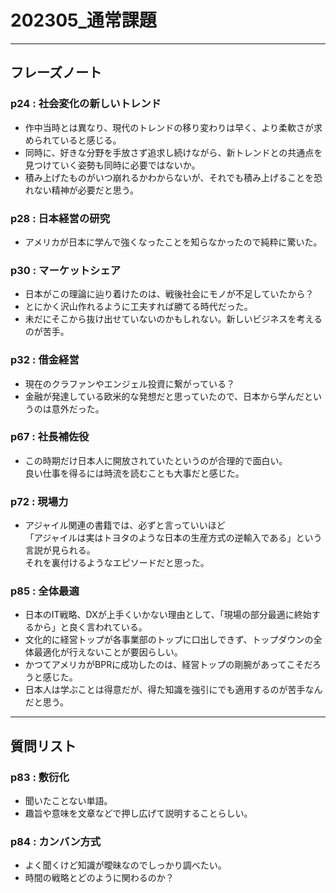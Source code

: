 # 202305_通常課題

---

## フレーズノート

### p24 : 社会変化の新しいトレンド

- 作中当時とは異なり、現代のトレンドの移り変わりは早く、より柔軟さが求められていると感じる。
- 同時に、好きな分野を手放さず追求し続けながら、新トレンドとの共通点を見つけていく姿勢も同時に必要ではないか。
- 積み上げたものがいつ崩れるかわからないが、それでも積み上げることを恐れない精神が必要だと思う。

### p28 : 日本経営の研究

- アメリカが日本に学んで強くなったことを知らなかったので純粋に驚いた。

### p30 : マーケットシェア

- 日本がこの理論に辿り着けたのは、戦後社会にモノが不足していたから？
- とにかく沢山作れるように工夫すれば勝てる時代だった。
- 未だにそこから抜け出せていないのかもしれない。新しいビジネスを考えるのが苦手。

### p32 : 借金経営

- 現在のクラファンやエンジェル投資に繋がっている？
- 金融が発達している欧米的な発想だと思っていたので、日本から学んだというのは意外だった。

### p67 : 社長補佐役

- この時期だけ日本人に開放されていたというのが合理的で面白い。  
良い仕事を得るには時流を読むことも大事だと感じた。

### p72 : 現場力

- アジャイル関連の書籍では、必ずと言っていいほど  
「アジャイルは実はトヨタのような日本の生産方式の逆輸入である」という言説が見られる。  
それを裏付けるようなエピソードだと思った。

### p85 : 全体最適

- 日本のIT戦略、DXが上手くいかない理由として、「現場の部分最適に終始するから」と良く言われている。
- 文化的に経営トップが各事業部のトップに口出しできず、トップダウンの全体最適化が行えないことが要因らしい。
- かつてアメリカがBPRに成功したのは、経営トップの剛腕があってこそだろうと感じた。
- 日本人は学ぶことは得意だが、得た知識を強引にでも適用するのが苦手なんだと思う。

---

## 質問リスト

### p83 : 敷衍化

- 聞いたことない単語。
- 趣旨や意味を文章などで押し広げて説明することらしい。

### p84 : カンバン方式

- よく聞くけど知識が曖昧なのでしっかり調べたい。
- 時間の戦略とどのように関わるのか？
